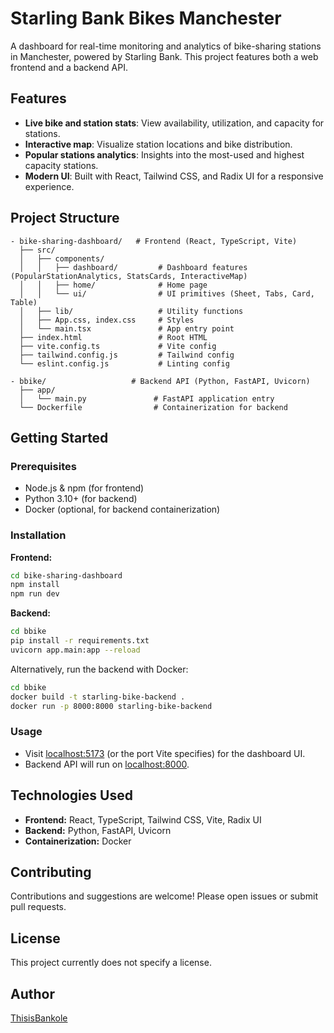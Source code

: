 # Starling Bank Bikes Manchester

A dashboard for real-time monitoring and analytics of bike-sharing stations in Manchester, powered by Starling Bank. This project features both a web frontend and a backend API.

## Features

- **Live bike and station stats**: View availability, utilization, and capacity for stations.
- **Interactive map**: Visualize station locations and bike distribution.
- **Popular stations analytics**: Insights into the most-used and highest capacity stations.
- **Modern UI**: Built with React, Tailwind CSS, and Radix UI for a responsive experience.

## Project Structure

```
- bike-sharing-dashboard/   # Frontend (React, TypeScript, Vite)
  ├── src/
  │   ├── components/
  │   │   ├── dashboard/         # Dashboard features (PopularStationAnalytics, StatsCards, InteractiveMap)
  │   │   ├── home/              # Home page
  │   │   └── ui/                # UI primitives (Sheet, Tabs, Card, Table)
  │   ├── lib/                   # Utility functions
  │   ├── App.css, index.css     # Styles
  │   └── main.tsx               # App entry point
  ├── index.html                 # Root HTML
  ├── vite.config.ts             # Vite config
  ├── tailwind.config.js         # Tailwind config
  └── eslint.config.js           # Linting config

- bbike/                   # Backend API (Python, FastAPI, Uvicorn)
  ├── app/
  │   └── main.py               # FastAPI application entry
  └── Dockerfile                # Containerization for backend
```

## Getting Started

### Prerequisites

- Node.js & npm (for frontend)
- Python 3.10+ (for backend)
- Docker (optional, for backend containerization)

### Installation

**Frontend:**

```sh
cd bike-sharing-dashboard
npm install
npm run dev
```

**Backend:**

```sh
cd bbike
pip install -r requirements.txt
uvicorn app.main:app --reload
```

Alternatively, run the backend with Docker:

```sh
cd bbike
docker build -t starling-bike-backend .
docker run -p 8000:8000 starling-bike-backend
```

### Usage

- Visit [localhost:5173](http://localhost:5173) (or the port Vite specifies) for the dashboard UI.
- Backend API will run on [localhost:8000](http://localhost:8000).

## Technologies Used

- **Frontend:** React, TypeScript, Tailwind CSS, Vite, Radix UI
- **Backend:** Python, FastAPI, Uvicorn
- **Containerization:** Docker

## Contributing

Contributions and suggestions are welcome! Please open issues or submit pull requests.

## License

This project currently does not specify a license.

## Author

[ThisisBankole](https://github.com/ThisisBankole)
